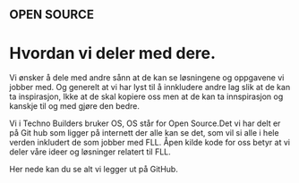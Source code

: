 ## OPEN SOURCE
# Hvordan vi deler med dere.
Vi ønsker å dele med andre sånn at de kan se løsningene og oppgavene vi jobber med. Og generelt at vi har lyst til å innkludere andre lag slik at de kan ta inspirasjon, Ikke at de skal kopiere oss men at de kan ta innspirasjon og kanskje til og med gjøre den bedre.

Vi i Techno Builders bruker OS, OS står for Open Source.Det vi har delt er på  Git hub som ligger på internett der alle kan se det, som vil si alle i hele verden inkludert de som jobber med FLL. Åpen kilde kode for oss betyr at vi deler våre ideer og løsninger relatert til FLL.

Her nede kan du se alt vi legger ut på GitHub.